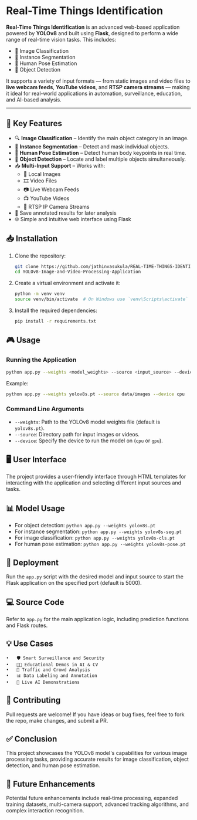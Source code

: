 # Real-Time Things Identification

**Real-Time Things Identification** is an advanced web-based application powered by **YOLOv8** and built using **Flask**, designed to perform a wide range of real-time vision tasks. This includes:

- 🧠 Image Classification
- 🧱 Instance Segmentation
- 🧍 Human Pose Estimation
- 🎯 Object Detection

It supports a variety of input formats — from static images and video files to **live webcam feeds**, **YouTube videos**, and **RTSP camera streams** — making it ideal for real-world applications in automation, surveillance, education, and AI-based analysis.

---

## 🚀 Key Features

- 🔍 **Image Classification** – Identify the main object category in an image.
- 🧱 **Instance Segmentation** – Detect and mask individual objects.
- 🧍 **Human Pose Estimation** – Detect human body keypoints in real time.
- 🎯 **Object Detection** – Locate and label multiple objects simultaneously.
- 📥 **Multi-Input Support** – Works with:
  - 📸 Local Images
  - 🎞️ Video Files
  - 📷 Live Webcam Feeds
  - 📺 YouTube Videos
  - 📡 RTSP IP Camera Streams
- 💾 Save annotated results for later analysis
- 🌐 Simple and intuitive web interface using Flask


## 📥 Installation
1. Clone the repository:
   ```bash
   git clone https://github.com/jathinvasukula/REAL-TIME-THINGS-IDENTIFICATION
   cd YOLOv8-Image-and-Video-Processing-Application
   ```
2. Create a virtual environment and activate it:
   ```bash
   python -m venv venv
   source venv/bin/activate  # On Windows use `venv\Scripts\activate`
   ```
3. Install the required dependencies:
   ```bash
   pip install -r requirements.txt
   ```

## 🎮 Usage
### Running the Application
```bash
python app.py --weights <model_weights> --source <input_source> --device <cpu/gpu>
```
Example:
```bash
python app.py --weights yolov8s.pt --source data/images --device cpu
```
### Command Line Arguments
- `--weights`: Path to the YOLOv8 model weights file (default is `yolov8s.pt`).
- `--source`: Directory path for input images or videos.
- `--device`: Specify the device to run the model on (`cpu` or `gpu`).

## 🖥️ User Interface
The project provides a user-friendly interface through HTML templates for interacting with the application and selecting different input sources and tasks.


## 📊 Model Usage
- For object detection: `python app.py --weights yolov8s.pt`
- For instance segmentation: `python app.py --weights yolov8s-seg.pt`
- For image classification: `python app.py --weights yolov8s-cls.pt`
- For human pose estimation: `python app.py --weights yolov8s-pose.pt`

## 🚀 Deployment
Run the `app.py` script with the desired model and input source to start the Flask application on the specified port (default is 5000).

## 💻 Source Code
Refer to `app.py` for the main application logic, including prediction functions and Flask routes.

## 💡 Use Cases
	•	🛡️ Smart Surveillance and Security
	•	🧑‍🏫 Educational Demos in AI & CV
	•	🚗 Traffic and Crowd Analysis
	•	📊 Data Labeling and Annotation
	•	🤖 Live AI Demonstrations

## 🤝 Contributing
Pull requests are welcome! If you have ideas or bug fixes, feel free to fork the repo, make changes, and submit a PR.

## ✅ Conclusion
This project showcases the YOLOv8 model's capabilities for various image processing tasks, providing accurate results for image classification, object detection, and human pose estimation.

## 🌟 Future Enhancements
Potential future enhancements include real-time processing, expanded training datasets, multi-camera support, advanced tracking algorithms, and complex interaction recognition.
